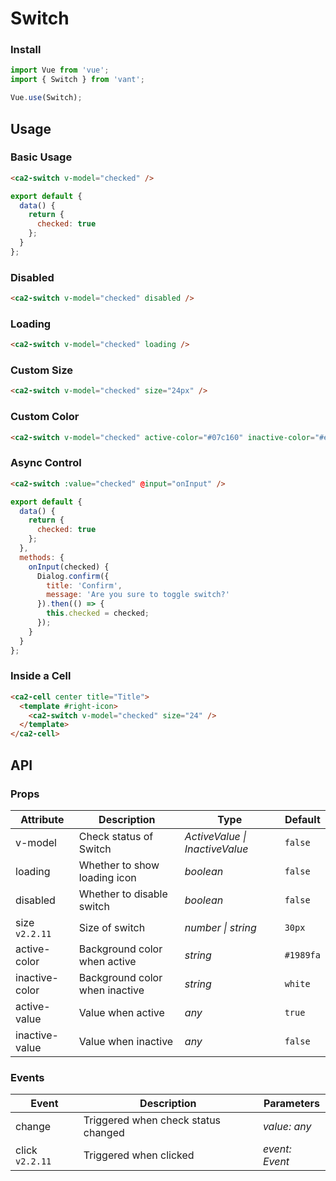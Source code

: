 # Switch

### Install

```js
import Vue from 'vue';
import { Switch } from 'vant';

Vue.use(Switch);
```

## Usage

### Basic Usage

```html
<ca2-switch v-model="checked" />
```

```js
export default {
  data() {
    return {
      checked: true
    };
  }
};  
```

### Disabled

```html
<ca2-switch v-model="checked" disabled />
```

### Loading

```html
<ca2-switch v-model="checked" loading />
```

### Custom Size

```html
<ca2-switch v-model="checked" size="24px" />
```

### Custom Color

```html
<ca2-switch v-model="checked" active-color="#07c160" inactive-color="#ee0a24" />
```

### Async Control

```html
<ca2-switch :value="checked" @input="onInput" />
```

```js
export default {
  data() {
    return {
      checked: true
    };
  },
  methods: {
    onInput(checked) {
      Dialog.confirm({
        title: 'Confirm',
        message: 'Are you sure to toggle switch?'
      }).then(() => {
        this.checked = checked;
      });
    }
  }
};  
```

### Inside a Cell

```html
<ca2-cell center title="Title">
  <template #right-icon>
    <ca2-switch v-model="checked" size="24" />
  </template>
</ca2-cell>
```

## API

### Props

| Attribute | Description | Type | Default |
|------|------|------|------|
| v-model | Check status of Switch | *ActiveValue \| InactiveValue* | `false` |
| loading | Whether to show loading icon | *boolean* | `false` |
| disabled | Whether to disable switch | *boolean* | `false` |
| size `v2.2.11` | Size of switch | *number \| string* | `30px` |
| active-color | Background color when active | *string* | `#1989fa` |
| inactive-color | Background color when inactive | *string* | `white` |
| active-value | Value when active | *any* | `true` |
| inactive-value | Value when inactive | *any* | `false` |

### Events

| Event | Description | Parameters |
|------|------|------|
| change | Triggered when check status changed | *value: any* |
| click `v2.2.11` | Triggered when clicked | *event: Event* |
